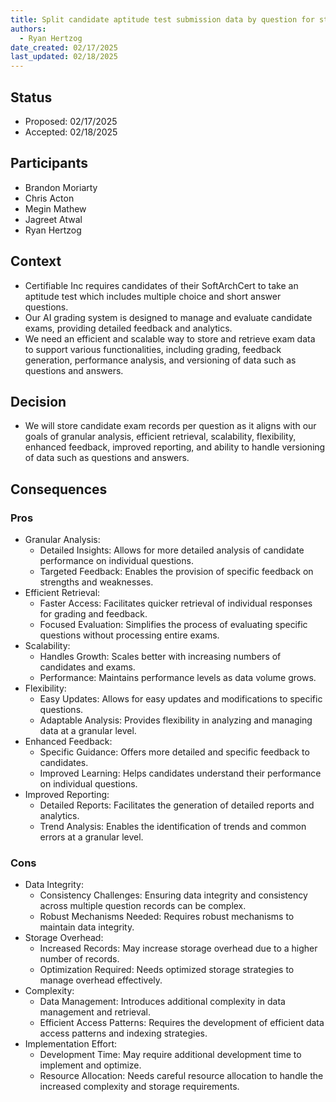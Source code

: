 ```yaml
---
title: Split candidate aptitude test submission data by question for storage
authors:
  - Ryan Hertzog
date_created: 02/17/2025
last_updated: 02/18/2025
---
```


## Status

- Proposed: 02/17/2025
- Accepted: 02/18/2025

## Participants

- Brandon Moriarty
- Chris Acton
- Megin Mathew
- Jagreet Atwal
- Ryan Hertzog

## Context

- Certifiable Inc requires candidates of their SoftArchCert to take an aptitude test which includes multiple choice and short answer questions.
- Our AI grading system is designed to manage and evaluate candidate exams, providing detailed feedback and analytics.
- We need an efficient and scalable way to store and retrieve exam data to support various functionalities, including grading, feedback generation, performance analysis, and versioning of data such as questions and answers.

## Decision

- We will store candidate exam records per question as it aligns with our goals of granular analysis, efficient retrieval, scalability, flexibility, enhanced feedback, improved reporting, and ability to handle versioning of data such as questions and answers.

## Consequences

### Pros

- Granular Analysis:
  - Detailed Insights: Allows for more detailed analysis of candidate performance on individual questions.
  - Targeted Feedback: Enables the provision of specific feedback on strengths and weaknesses.
- Efficient Retrieval:
  - Faster Access: Facilitates quicker retrieval of individual responses for grading and feedback.
  - Focused Evaluation: Simplifies the process of evaluating specific questions without processing entire exams.
- Scalability:
  - Handles Growth: Scales better with increasing numbers of candidates and exams.
  - Performance: Maintains performance levels as data volume grows.
- Flexibility:
  - Easy Updates: Allows for easy updates and modifications to specific questions.
  - Adaptable Analysis: Provides flexibility in analyzing and managing data at a granular level.
- Enhanced Feedback:
  - Specific Guidance: Offers more detailed and specific feedback to candidates.
  - Improved Learning: Helps candidates understand their performance on individual questions.
- Improved Reporting:
  - Detailed Reports: Facilitates the generation of detailed reports and analytics.
  - Trend Analysis: Enables the identification of trends and common errors at a granular level.

### Cons

- Data Integrity:
  - Consistency Challenges: Ensuring data integrity and consistency across multiple question records can be complex.
  - Robust Mechanisms Needed: Requires robust mechanisms to maintain data integrity.
- Storage Overhead:
  - Increased Records: May increase storage overhead due to a higher number of records.
  - Optimization Required: Needs optimized storage strategies to manage overhead effectively.
- Complexity:
  - Data Management: Introduces additional complexity in data management and retrieval.
  - Efficient Access Patterns: Requires the development of efficient data access patterns and indexing strategies.
- Implementation Effort:
  - Development Time: May require additional development time to implement and optimize.
  - Resource Allocation: Needs careful resource allocation to handle the increased complexity and storage requirements.
